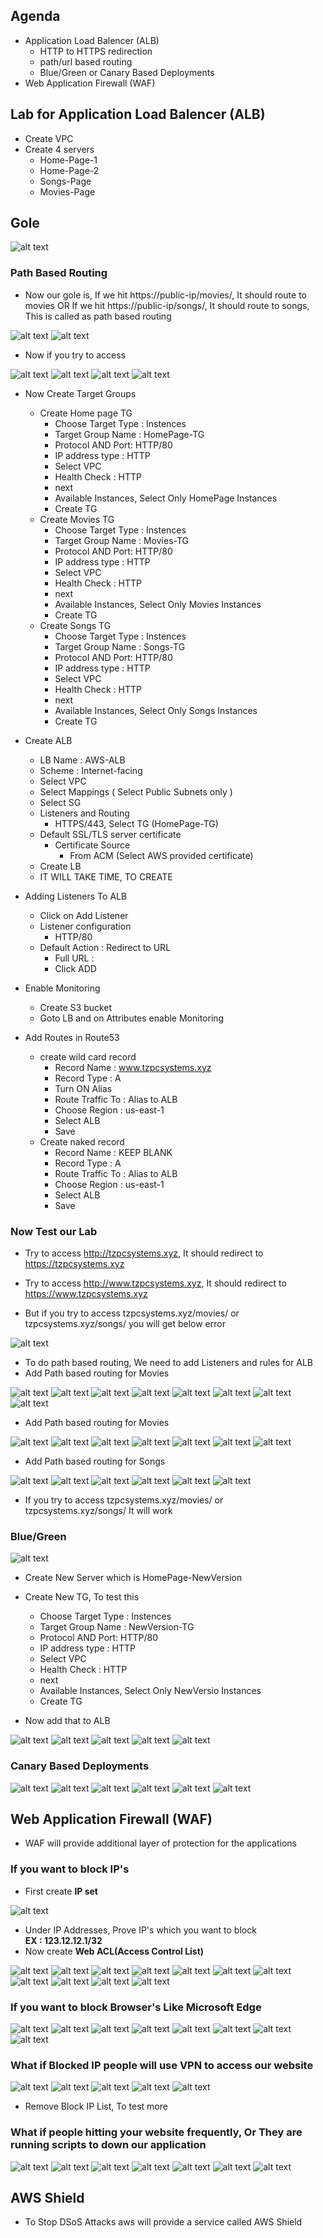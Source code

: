 ## Agenda
* Application Load Balencer (ALB)
    * HTTP to HTTPS redirection
    * path/url based routing
    * Blue/Green or Canary Based Deployments
* Web Application Firewall (WAF)

## Lab for Application Load Balencer (ALB)

* Create VPC 
* Create 4 servers
    * Home-Page-1
    * Home-Page-2
    * Songs-Page
    * Movies-Page

## Gole

![alt text](./Images/aws_alb_07.png)

### Path Based Routing
* Now our gole is, If we hit https://public-ip/movies/, It should route to movies OR If we hit https://public-ip/songs/, It should route to songs, This is called as path based routing

![alt text](./Images/aws_alb_01.png)
![alt text](./Images/aws_alb_02.png)

* Now if you try to access

![alt text](./Images/aws_alb_03.png)
![alt text](./Images/aws_alb_04.png)
![alt text](./Images/aws_alb_05.png)
![alt text](./Images/aws_alb_06.png)

* Now Create Target Groups
    * Create Home page TG
        * Choose Target Type : Instences
        * Target Group Name : HomePage-TG
        * Protocol AND Port: HTTP/80
        * IP address type : HTTP
        * Select VPC
        * Health Check : HTTP
        * next
        * Available Instances, Select Only HomePage Instances
        * Create TG
    * Create Movies TG
        * Choose Target Type : Instences
        * Target Group Name : Movies-TG
        * Protocol AND Port: HTTP/80
        * IP address type : HTTP
        * Select VPC
        * Health Check : HTTP
        * next
        * Available Instances, Select Only Movies Instances
        * Create TG
    * Create Songs TG
        * Choose Target Type : Instences
        * Target Group Name : Songs-TG
        * Protocol AND Port: HTTP/80
        * IP address type : HTTP
        * Select VPC
        * Health Check : HTTP
        * next
        * Available Instances, Select Only Songs Instances
        * Create TG

* Create ALB
    * LB Name : AWS-ALB
    * Scheme : Internet-facing
    * Select VPC
    * Select Mappings ( Select Public Subnets only )
    * Select SG
    * Listeners and Routing
        * HTTPS/443, Select TG (HomePage-TG)
    * Default SSL/TLS server certificate
        * Certificate Source
            * From ACM (Select AWS provided certificate)
    * Create LB
    * IT WILL TAKE TIME, TO CREATE

* Adding Listeners To ALB
    * Click on Add Listener
    * Listener configuration
        * HTTP/80
    * Default Action : Redirect to URL
        * Full URL : 
        * Click ADD

* Enable Monitoring
    * Create S3 bucket
    * Goto LB and on Attributes enable Monitoring

* Add Routes in Route53
    * create wild card record
        * Record Name : www.tzpcsystems.xyz
        * Record Type : A
        * Turn ON Alias
        * Route Traffic To : Alias to ALB
        * Choose Region : us-east-1
        * Select ALB
        * Save
    * Create naked record
        * Record Name : KEEP BLANK
        * Record Type : A
        * Route Traffic To : Alias to ALB
        * Choose Region : us-east-1
        * Select ALB
        * Save

### Now Test our Lab
* Try to access http://tzpcsystems.xyz, It should redirect to https://tzpcsystems.xyz
* Try to access http://www.tzpcsystems.xyz, It should redirect to https://www.tzpcsystems.xyz

* But if you try to access tzpcsystems.xyz/movies/ or tzpcsystems.xyz/songs/ you will get below error

![alt text](./Images/aws_alb_08.png)

* To do path based routing, We need to add Listeners and rules for ALB
* Add Path based routing for Movies

![alt text](./Images/aws_alb_09.png)
![alt text](./Images/aws_alb_10.png)
![alt text](./Images/aws_alb_11.png)
![alt text](./Images/aws_alb_12.png)
![alt text](./Images/aws_alb_13.png)
![alt text](./Images/aws_alb_14.png)
![alt text](./Images/aws_alb_15.png)
![alt text](./Images/aws_alb_16.png)

* Add Path based routing for Movies

![alt text](./Images/aws_alb_17.png)
![alt text](./Images/aws_alb_18.png)
![alt text](./Images/aws_alb_19.png)
![alt text](./Images/aws_alb_20.png)
![alt text](./Images/aws_alb_21.png)
![alt text](./Images/aws_alb_22.png)
![alt text](./Images/aws_alb_23.png)

* Add Path based routing for Songs 

![alt text](./Images/aws_alb_24.png)
![alt text](./Images/aws_alb_25.png)
![alt text](./Images/aws_alb_26.png)
![alt text](./Images/aws_alb_27.png)
![alt text](./Images/aws_alb_28.png)
![alt text](./Images/aws_alb_29.png)


* If you try to access tzpcsystems.xyz/movies/ or tzpcsystems.xyz/songs/ It will work

### Blue/Green

![alt text](./Images/blue_gree_deployment.png)

* Create New Server which is HomePage-NewVersion
* Create New TG, To test this
    * Choose Target Type : Instences
    * Target Group Name : NewVersion-TG
    * Protocol AND Port: HTTP/80
    * IP address type : HTTP
    * Select VPC
    * Health Check : HTTP
    * next
    * Available Instances, Select Only NewVersio Instances
    * Create TG

* Now add that to ALB

![alt text](./Images/aws_alb_30.png)
![alt text](./Images/aws_alb_31.png)
![alt text](./Images/aws_alb_32.png)
![alt text](./Images/aws_alb_33.png)
![alt text](./Images/aws_alb_34.png)

### Canary Based Deployments

![alt text](./Images/Canary_Deployment.png)
![alt text](./Images/aws_alb_30.png)
![alt text](./Images/aws_alb_31.png)
![alt text](./Images/aws_alb_32.png)
![alt text](./Images/aws_alb_35.png)
![alt text](./Images/aws_alb_34.png)


## Web Application Firewall (WAF)
* WAF will provide additional layer of protection for the applications
### If you want to block IP's
* First create __IP set__

![alt text](./Images/aws_waf_01.png)
* Under IP Addresses, Prove IP's which you want to block \
__EX : 123.12.12.1/32__
* Now create __Web ACL(Access Control List)__

![alt text](./Images/aws_waf_02.png)
![alt text](./Images/aws_waf_03.png)
![alt text](./Images/aws_waf_04.png)
![alt text](./Images/aws_waf_05.png)
![alt text](./Images/aws_waf_06.png)
![alt text](./Images/aws_waf_07.png)
![alt text](./Images/aws_waf_08.png)
![alt text](./Images/aws_waf_09.png)
![alt text](./Images/aws_waf_10.png)
![alt text](./Images/aws_waf_11.png)
![alt text](./Images/aws_waf_12.png)

### If you want to block Browser's Like Microsoft Edge

![alt text](./Images/aws_waf_12.png)
![alt text](./Images/aws_waf_13.png)
![alt text](./Images/aws_waf_14.png)
![alt text](./Images/aws_waf_15.png)
![alt text](./Images/aws_waf_16.png)
![alt text](./Images/aws_waf_17.png)
![alt text](./Images/aws_waf_18.png)
![alt text](./Images/aws_waf_19.png)


### What if Blocked IP people will use VPN to access our website

![alt text](./Images/aws_waf_20.png)
![alt text](./Images/aws_waf_21.png)
![alt text](./Images/aws_waf_22.png)
![alt text](./Images/aws_waf_23.png)
![alt text](./Images/aws_waf_24.png)

* Remove Block IP List, To test more

### What if people hitting your website frequently, Or They are running scripts to down our application

![alt text](./Images/aws_waf_25.png)
![alt text](./Images/aws_waf_26.png)
![alt text](./Images/aws_waf_27.png)
![alt text](./Images/aws_waf_28.png)
![alt text](./Images/aws_waf_29.png)
![alt text](./Images/aws_waf_30.png)
![alt text](./Images/aws_waf_31.png)

## AWS Shield
* To Stop DSoS Attacks aws will provide a service called AWS Shield